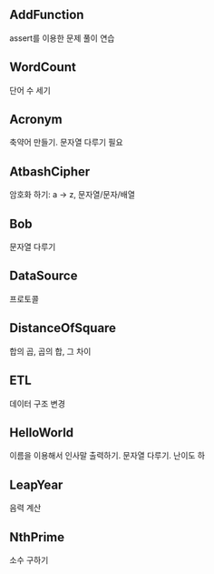 ## AddFunction
assert를 이용한 문제 풀이 연습

## WordCount
단어 수 세기

## Acronym
축약어 만들기. 문자열 다루기 필요

## AtbashCipher
암호화 하기: a -> z, 문자열/문자/배열

## Bob
문자열 다루기

## DataSource
프로토콜

## DistanceOfSquare
합의 곱, 곱의 합, 그 차이

## ETL
데이터 구조 변경

## HelloWorld
이름을 이용해서 인사말 출력하기. 문자열 다루기. 난이도 하

## LeapYear
음력 계산

## NthPrime
소수 구하기